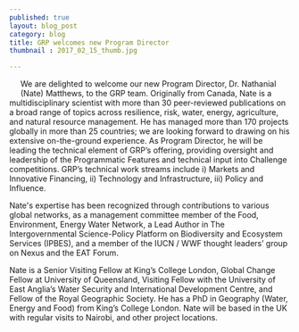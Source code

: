 ```yaml
---
published: true
layout: blog_post
category: blog
title: GRP welcomes new Program Director
thumbnail : 2017_02_15_thumb.jpg

---
```



<img src="{{ site.baseurl }}/img/news/2017_02_15_thumb.jpg" style="float:left; margin-right:20px;margin-bottom:20px;" alt="">

We are delighted to welcome our new Program Director, Dr. Nathanial (Nate) Matthews, to the GRP team. Originally from Canada, Nate is a multidisciplinary scientist with more than 30 peer-reviewed publications on a broad range of topics across resilience, risk, water, energy, agriculture, and natural resource management. He has managed more than 170 projects globally in more than 25 countries; we are looking forward to drawing on his extensive on-the-ground experience. As Program Director, he will be leading the technical element of GRP’s offering, providing oversight and leadership of the Programmatic Features and technical input into Challenge competitions. GRP’s technical work streams include i) Markets and Innovative Financing, ii) Technology and Infrastructure, iii) Policy and Influence.

Nate's expertise has been recognized through contributions to various global networks, as a management committee member of the Food, Environment, Energy Water Network, a Lead Author in The Intergovernmental Science-Policy Platform on Biodiversity and Ecosystem Services (IPBES), and a member of the IUCN / WWF thought leaders’ group on Nexus and the EAT Forum.

Nate is a Senior Visiting Fellow at King’s College London, Global Change Fellow at University of Queensland, Visiting Fellow with the University of East Anglia’s Water Security and International Development Centre, and Fellow of the Royal Geographic Society. He has a PhD in Geography (Water, Energy and Food) from King’s College London. Nate will be based in the UK with regular visits to Nairobi, and other project locations.






 



